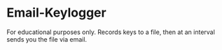 # Email-Keylogger
For educational purposes only. Records keys to a file, then at an interval sends you the file via email.

